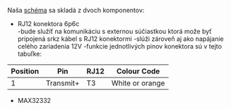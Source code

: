 Naša [schéma](rs-232_schematic.kicad_sch) sa skladá z dvoch komponentov:
- RJ12 konektora 6p6c  
  -bude služíť na komunikáciu s externou súčiastkou ktorá može byť pripojená srkz kábel s RJ12 konektormi
  -slúži zároveň aj ako napájanie celého zariadenia 12V
  -funkcie jednotlivých pinov konektora sú v tejto tabuľke:  

|Position |	Pin | RJ12 |	Colour Code |  
 |---------|------|------|--------------|  
 |1|Transmit+|T3|White or orange|  
     
- MAX32332

